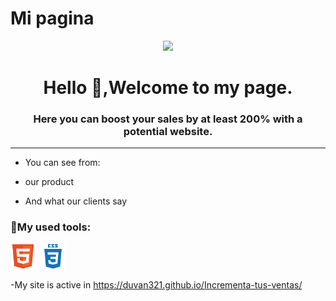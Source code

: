 # <h1>Mi pagina</h1>

<div id="header" align="center">
<img src="https://encrypted-tbn0.gstatic.com/images?q=tbn:ANd9GcRXnUzYYONGjf2nEmsu1fJ8W3mIPsmcWVmWkQFtew-5zgOfvQr6OL4C9TVnYzS-2-4zRE0&usqp=CAU" width="200"/>
<h1 align="center">Hello 👋,Welcome to my page.</h1>
<h3 align="center">Here you can boost your sales by at least 200%
with a potential website.
</div>

---

- You can see from:

- our product
- And what our clients say

<div align="left">
<h3>🔨My used tools:</h3>
<div>
<img src="https://github.com/devicons/devicon/raw/master/icons/html5/html5-original.svg" title="HTML5" alt="HTML" width="40" height="40"/>&nbsp;
<img src="https://github.com/devicons/devicon/raw/master/icons/css3/css3-plain-wordmark.svg" title="CSS3" alt="CSS" width="40" height="40"/>&nbsp;

-My site is active in https://duvan321.github.io/Incrementa-tus-ventas/
